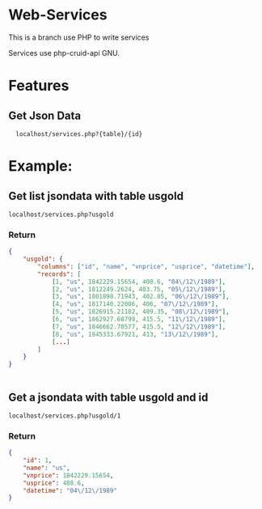 # Web-Services

This is a branch use PHP to write services

Services use php-cruid-api GNU.

# Features
## Get Json Data
```url
  localhost/services.php?{table}/{id}
```
# Example:

## Get list jsondata with table usgold

```
localhost/services.php?usgold
```
### Return
```json
{
	"usgold": {
		"columns": ["id", "name", "vnprice", "usprice", "datetime"],
		"records": [
			[1, "us", 1842229.15654, 408.6, "04\/12\/1989"],
			[2, "us", 1812249.2624, 403.75, "05\/12\/1989"],
			[3, "us", 1801898.71943, 402.85, "06\/12\/1989"],
			[4, "us", 1817140.22006, 406, "07\/12\/1989"],
			[5, "us", 1826915.21182, 409.35, "08\/12\/1989"],
			[6, "us", 1862927.68799, 415.5, "11\/12\/1989"],
			[7, "us", 1846662.70577, 415.5, "12\/12\/1989"],
			[8, "us", 1845333.67921, 413, "13\/12\/1989"],
			[...]
		]
	}
}
				
```

## Get a jsondata with table usgold and id

```
localhost/services.php?usgold/1
```
### Return

```json
{
	"id": 1,
	"name": "us",
	"vnprice": 1842229.15654,
	"usprice": 408.6,
	"datetime": "04\/12\/1989"
}
```
